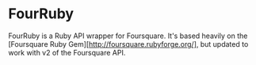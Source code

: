 # FourRuby

FourRuby is a Ruby API wrapper for Foursquare. It's based heavily on the [Foursquare Ruby Gem][http://foursquare.rubyforge.org/], but updated to work with v2 of the Foursquare API.